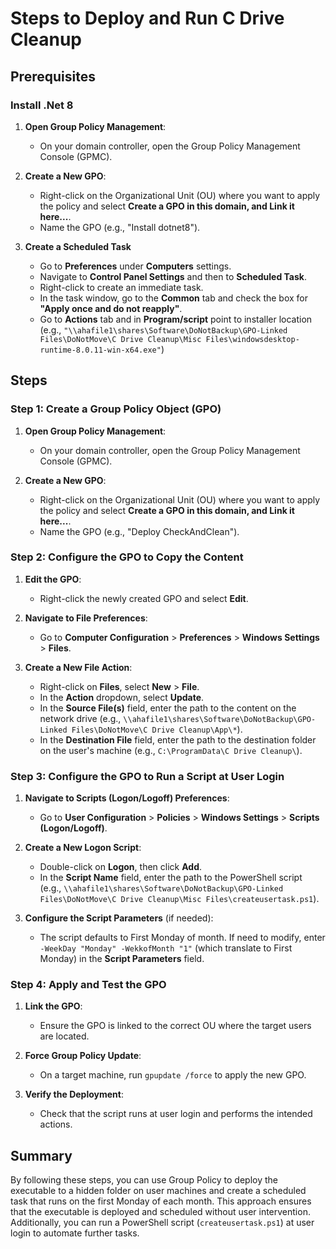 # Steps to Deploy and Run C Drive Cleanup

## Prerequisites

### Install .Net 8

1. **Open Group Policy Management**:

   - On your domain controller, open the Group Policy Management Console (GPMC).

2. **Create a New GPO**:

   - Right-click on the Organizational Unit (OU) where you want to apply the policy and select **Create a GPO in this domain, and Link it here...**.
   - Name the GPO (e.g., "Install dotnet8").

3. **Create a Scheduled Task**
   - Go to **Preferences** under **Computers** settings.
   - Navigate to **Control Panel Settings** and then to **Scheduled Task**.
   - Right-click to create an immediate task.
   - In the task window, go to the **Common** tab and check the box for **"Apply once and do not reapply"**.
   - Go to **Actions** tab and in **Program/script** point to installer location (e.g., `"\\ahafile1\shares\Software\DoNotBackup\GPO-Linked Files\DoNotMove\C Drive Cleanup\Misc Files\windowsdesktop-runtime-8.0.11-win-x64.exe"`)

## Steps

### Step 1: Create a Group Policy Object (GPO)

1. **Open Group Policy Management**:

   - On your domain controller, open the Group Policy Management Console (GPMC).

2. **Create a New GPO**:
   - Right-click on the Organizational Unit (OU) where you want to apply the policy and select **Create a GPO in this domain, and Link it here...**.
   - Name the GPO (e.g., "Deploy CheckAndClean").

### Step 2: Configure the GPO to Copy the Content

1. **Edit the GPO**:

   - Right-click the newly created GPO and select **Edit**.

2. **Navigate to File Preferences**:

   - Go to **Computer Configuration** > **Preferences** > **Windows Settings** > **Files**.

3. **Create a New File Action**:
   - Right-click on **Files**, select **New** > **File**.
   - In the **Action** dropdown, select **Update**.
   - In the **Source File(s)** field, enter the path to the content on the network drive (e.g., `\\ahafile1\shares\Software\DoNotBackup\GPO-Linked Files\DoNotMove\C Drive Cleanup\App\*`).
   - In the **Destination File** field, enter the path to the destination folder on the user's machine (e.g., `C:\ProgramData\C Drive Cleanup\`).

### Step 3: Configure the GPO to Run a Script at User Login

1. **Navigate to Scripts (Logon/Logoff) Preferences**:

   - Go to **User Configuration** > **Policies** > **Windows Settings** > **Scripts (Logon/Logoff)**.

2. **Create a New Logon Script**:

   - Double-click on **Logon**, then click **Add**.
   - In the **Script Name** field, enter the path to the PowerShell script (e.g., `\\ahafile1\shares\Software\DoNotBackup\GPO-Linked Files\DoNotMove\C Drive Cleanup\Misc Files\createusertask.ps1`).

3. **Configure the Script Parameters** (if needed):
   - The script defaults to First Monday of month. If need to modify, enter `-WeekDay "Monday" -WekkofMonth "1"` (which translate to First Monday) in the **Script Parameters** field.

### Step 4: Apply and Test the GPO

1. **Link the GPO**:

   - Ensure the GPO is linked to the correct OU where the target users are located.

2. **Force Group Policy Update**:

   - On a target machine, run `gpupdate /force` to apply the new GPO.

3. **Verify the Deployment**:
   - Check that the script runs at user login and performs the intended actions.

## Summary

By following these steps, you can use Group Policy to deploy the executable to a hidden folder on user machines and create a scheduled task that runs on the first Monday of each month. This approach ensures that the executable is deployed and scheduled without user intervention. Additionally, you can run a PowerShell script (`createusertask.ps1`) at user login to automate further tasks.
